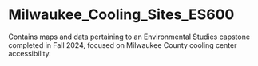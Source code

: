 # Milwaukee_Cooling_Sites_ES600
Contains maps and data pertaining to an Environmental Studies capstone completed in Fall 2024, focused on Milwaukee County cooling center accessibility.
